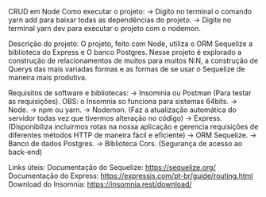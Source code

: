 CRUD em Node
Como executar o projeto:
-> Digito no terminal o comando yarn add para baixar todas as dependências do projeto.
-> Digite no terminal yarn dev para executar o projeto com o nodemon.

Descrição do projeto:
O projeto, feito com Node, utiliza o ORM Sequelize a biblioteca do Express e O banco Postgres. Nesse projeto é explorado a construção de relacionamentos de muitos para muitos N:N, a construção de Querys das mais variadas formas e as formas de se usar o Sequelize de maneira mais produtiva.

Requisitos de software e bibliotecas:
-> Insominia ou Postman (Para testar as requisições). OBS: o Insomnia so funciona para sistemas 64bits.
-> Node.
-> npm ou yarn.
-> Nodemon. (Faz a atualização automática do servidor todas vez que tivermos alteração no código)
-> Express. (Disponibiliza incluirmos rotas na nossa aplicação e gerencia requisições de diferentes métodos HTTP de maneira fácil e eficiente)
-> ORM Sequelize.
-> Banco de dados Postgres.
-> Biblioteca Cors. (Segurança de acesso ao back-end)

Links úteis:
Documentação do Sequelize: https://sequelize.org/
Documentação do Express: https://expressjs.com/pt-br/guide/routing.html
Download do Insomnia: https://insomnia.rest/download/
